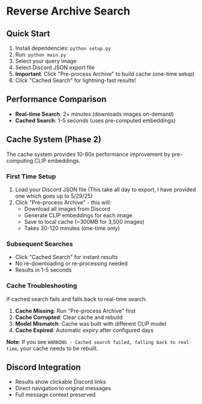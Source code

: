 # Reverse Archive Search

## Quick Start
1. Install dependencies: `python setup.py`
2. Run: `python main.py`
3. Select your query image
4. Select Discord JSON export file
5. **Important**: Click "Pre-process Archive" to build cache (one-time setup)
6. Click "Cached Search" for lightning-fast results!

## Performance Comparison
- **Real-time Search**: 2+ minutes (downloads images on-demand)
- **Cached Search**: 1-5 seconds (uses pre-computed embeddings)

## Cache System (Phase 2)
The cache system provides 10-60x performance improvement by pre-computing CLIP embeddings.

### First Time Setup
1. Load your Discord JSON file (This take all day to export, I have provided one which goes up to 5/29/25)
2. Click "Pre-process Archive" - this will:
   - Download all images from Discord
   - Generate CLIP embeddings for each image
   - Save to local cache (~300MB for 3,500 images)
   - Takes 30-120 minutes (one-time only)

### Subsequent Searches
- Click "Cached Search" for instant results
- No re-downloading or re-processing needed
- Results in 1-5 seconds

### Cache Troubleshooting
If cached search fails and falls back to real-time search:

1. **Cache Missing**: Run "Pre-process Archive" first
2. **Cache Corrupted**: Clear cache and rebuild
3. **Model Mismatch**: Cache was built with different CLIP model
4. **Cache Expired**: Automatic expiry after configured days

**Note**: If you see `WARNING - Cached search failed, falling back to real-time`, your cache needs to be rebuilt.

## Discord Integration
- Results show clickable Discord links
- Direct navigation to original messages
- Full message context preserved 
